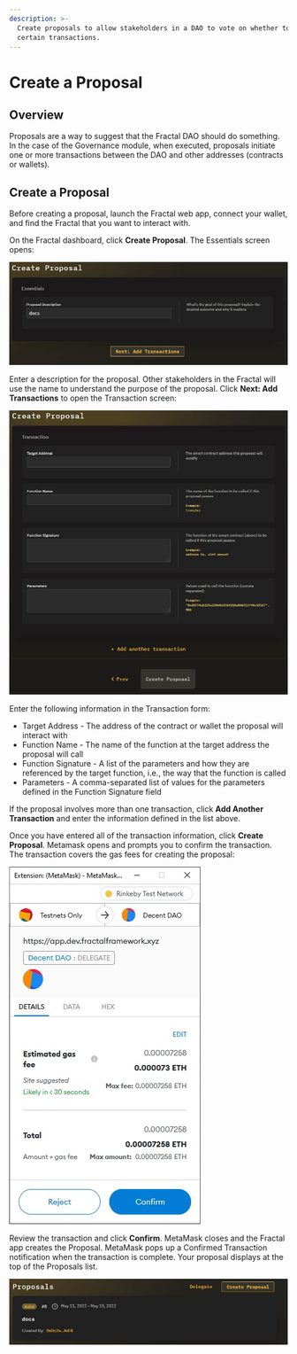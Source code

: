 ```yaml
---
description: >-
  Create proposals to allow stakeholders in a DAO to vote on whether to execute
  certain transactions.
---
```


# Create a Proposal

## Overview

Proposals are a way to suggest that the Fractal DAO should do something. In the case of the Governance module, when executed, proposals initiate one or more transactions between the DAO and other addresses (contracts or wallets).

## Create a Proposal

Before creating a proposal, launch the Fractal web app, connect your wallet, and find the Fractal that you want to interact with.

On the Fractal dashboard, click **Create Proposal**. The Essentials screen opens:

![](../../.gitbook/assets/proposal-name.jpg)

Enter a description for the proposal. Other stakeholders in the Fractal will use the name to understand the purpose of the proposal. Click **Next: Add Transactions** to open the Transaction screen:

![](../../.gitbook/assets/proposal-transaction.jpg)

Enter the following information in the Transaction form:

* Target Address - The address of the contract or wallet the proposal will interact with
* Function Name - The name of the function at the target address the proposal will call
* Function Signature - A list of the parameters and how they are referenced by the target function, i.e., the way that the function is called
* Parameters - A comma-separated list of values for the parameters defined in the Function Signature field

If the proposal involves more than one transaction, click **Add Another Transaction** and enter the information defined in the list above.

Once you have entered all of the transaction information, click **Create Proposal**. Metamask opens and prompts you to confirm the transaction. The transaction covers the gas fees for creating the proposal:

![](../../.gitbook/assets/metamask-confirm-trans.jpg)

Review the transaction and click **Confirm**. MetaMask closes and the Fractal app creates the Proposal. MetaMask pops up a Confirmed Transaction notification when the transaction is complete. Your proposal displays at the top of the Proposals list.

![](../../.gitbook/assets/proposal-complete.jpg)
